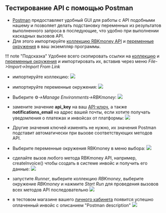 <script>
    lightbox.option({
      'fadeDuration': 10,
      'imageFadeDuration': 10,
      'resizeDuration': 10,
      'wrapAround': true
    })
</script>

## Тестирование API с помощью Postman

- [Postman](https://www.getpostman.com/) предоставляет удобный GUI для работы с API подобными нашему и позволяет делать подстановку переменных из результатов выполненного запроса в последующие, что удобно при выполнении каскадных вызовов API.
- Для этого импортируйте [коллекцию RBKmoney API](/postman/RBKmoney.postman_collection.json) и [переменные окружения](/postman/RBKmoney.postman_environment.json) в ваш экземпляр программы.

!!! note "Подсказка" 
	Удобнее всего скопировать ссылки на [коллекцию](/postman/RBKmoney.postman_collection.json) и [переменные окружения](/postman/RBKmoney.postman_environment.json) и импортировать их, вставив через меню _File->Import->Import From Link_

- импортируйте коллекцию:
<a href="../../postman/screenshots/postman-import-collection.png" data-lightbox="postman-import-collection" data-title="postman-import-collection.png"><img src="../../postman/screenshots/postman-import-collection.png"></a>

- импортируйте переменные окружения:
<a href="../../postman/screenshots/postman-import-env.png" data-lightbox="postman-import-env" data-title="postman-import-env.png"><img src="../../postman/screenshots/postman-import-env.png"></a>

- Выберите &#9881;_->Manage Environments->RBKmoney_:
<a href="../../postman/screenshots/postman-manage-env.png" data-lightbox="postman-manage-env" data-title="postman-manage-env.png"><img src="../../postman/screenshots/postman-manage-env.png"></a>

- замените значение **api_key** на ваш [API-ключ](https://dashboard.rbk.money/tokenization), а также **notifications_email** на адрес вашей почты, если хотите получать уведомления о платежах и инвойсах от платформы:
<a href="../../postman/screenshots/postman-paste-apikey.png" data-lightbox="postman-paste-apikey" data-title="postman-paste-apikey.png"><img src="../../postman/screenshots/postman-paste-apikey.png"></a>

- Другие значения ключей изменять не нужно, их значения Postman подставит автоматически при вызове соответствующих методов API.

- Выберите переменные окружения RBKmoney в меню выбора:
<a href="../../postman/screenshots/postman-choose-env.png" data-lightbox="postman-choose-env" data-title="postman-choose-env.png"><img src="../../postman/screenshots/postman-choose-env.png"></a>

- сделайте вызов любого метода RBKmoney API, например, createInvoice() чтобы создать в системе инвойс и получить его данные:
<a href="../../postman/screenshots/postman-api-call.png" data-lightbox="postman-api-call" data-title="postman-api-call.png"><img src="../../postman/screenshots/postman-api-call.png"></a>

- запустите _Runner_, выберите коллекцию _RBKmoney_, выберите окружение _RBKmoney_ и нажмите _Start Run_ для проведения вызовов всех методов API последовательно
<a href="../../postman/screenshots/postman-open-runner.png" data-lightbox="postman-open-runner" data-title="postman-open-runner.png"><img src="../../postman/screenshots/postman-open-runner.png"></a>

- в тестовом магазине вашего [личного кабинета](https://dashboard.rbk.money/analytics/TEST/finance) появится успешно оплаченный инвойс с описанием "Postman description"
<a href="../../postman/screenshots/postman-runner-done.png" data-lightbox="postman-runner-done" data-title="postman-runner-done.png"><img src="../../postman/screenshots/postman-runner-done.png"></a>